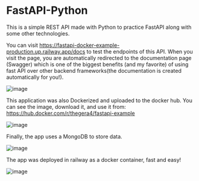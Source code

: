 # FastAPI-Python
This is a simple REST API made with Python to practice FastAPI along with some other technologies.

You can visit https://fastapi-docker-example-production.up.railway.app/docs to test the endpoints of this API. 
When you visit the page, you are automatically redirected to the documentation page (Swagger) which is one of the biggest benefits (and my favorite) of using fast API over other backend frameworks(the documentation is created automatically for you!).

![image](https://github.com/thegera4/FastAPI-Python/assets/84020433/518b8ec5-25e3-42f1-8971-aacb517800a8)

This application was also Dockerized and uploaded to the docker hub. You can see the image, download it, and use it from: https://hub.docker.com/r/thegera4/fastapi-example

![image](https://github.com/thegera4/FastAPI-Python/assets/84020433/c57b511b-c868-445e-b1d5-604f1443e703)

Finally, the app uses a MongoDB to store data.

![image](https://github.com/thegera4/FastAPI-Python/assets/84020433/3ef26948-07f3-4aad-9ad1-dc576da34dd4)


The app was deployed in railway as a docker container, fast and easy!

![image](https://github.com/thegera4/FastAPI-Python/assets/84020433/09425608-b812-4bff-82ce-ae9372aa7383)
